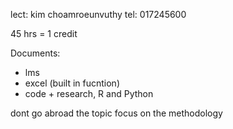 lect: kim choamroeunvuthy
tel: 017245600


45 hrs = 1 credit

Documents:
- lms
- excel (built in fucntion)
- code + research, R and Python

dont go abroad the topic
focus on the methodology

